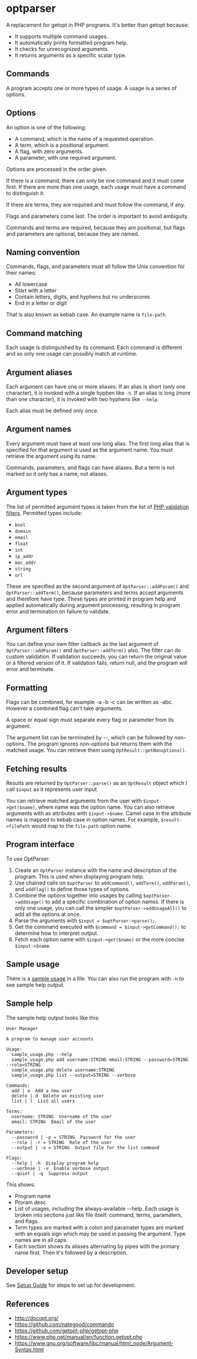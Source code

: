 # optparser

A replacement for getopt in PHP programs. It's better than getopt because:

-   It supports multiple command usages.
-   It automatically prints formatted program help.
-   It checks for unrecognized arguments.
-   It returns arguments as a specific scalar type.

## Commands

A program accepts one or more types of usage. A usage is a series of options.

## Options

An option is one of the following:

-   A command, which is the name of a requested operation.
-   A term, which is a positional argument.
-   A flag, with zero arguments.
-   A parameter, with one required argument.

Options are processed in the order given.

If there is a command, there can only be one command and it must come first. If
there are more than one usage, each usage must have a command to distinguish it.

If there are terms, they are required and must follow the command, if any.

Flags and parameters come last. The order is important to avoid ambiguity.

Commands and terms are required, because they are positional, but flags and
parameters are optional, because they are named.

## Naming convention

Commands, flags, and parameters must all follow the Unix convention for their
names:

-   All lowercase
-   Start with a letter
-   Contain letters, digits, and hyphens but no underscores
-   End in a letter or digit

That is also known as kebab case. An example name is `file-path`.

## Command matching

Each usage is distinguished by its command. Each command is different and so
only one usage can possibly match at runtime.

## Argument aliases

Each argument can have one or more aliases. If an alias is short (only one
character), it is invoked with a single hyphen like `-h`. If an alias is long
(more than one character), it is invoked with two hyphens like `--help`.

Each alias must be defined only once.

## Argument names

Every argument must have at least one long alias. The first long alias that is
specified for that argument is used as the argument name. You must retrieve the
argument using its name.

Commands, parameters, and flags can have aliases. But a term is not marked so it
only has a name, not aliases.

## Argument types

The list of permitted argument types is taken from the list of
[PHP validation filters](https://www.php.net/manual/en/filter.filters.validate.php).
Permitted types include:

-   `bool`
-   `domain`
-   `email`
-   `float`
-   `int`
-   `ip_addr`
-   `mac_addr`
-   `string`
-   `url`

These are specified as the second argument of `OptParser::addParam()` and
`OptParser::addTerm()`, because parameters and terms accept arguments and
therefore have type. These types are printed in program help and applied
automatically during argument processing, resulting in program error and
termination on failure to validate.

## Argument filters

You can define your own filter callback as the last argument of
`OptParser::addParam()` and `OptParser::addTerm()` also. The filter can do
custom validation. If validation succeeds, you can return the original value or
a filtered version of it. If validation fails, return null, and the program will
error and terminate.

## Formatting

Flags can be combined, for example -a -b -c can be written as -abc. However a
combined flag can't take arguments.

A space or equal sign must separate every flag or parameter from its argument.

The argument list can be terminated by --, which can be followed by non-options.
The program ignores non-options but returns them with the matched usage. You can
retrieve them using `OptResult::getNonoptions()`.

## Fetching results

Results are returned by `OptParser::parse()` as an `OptResult` object which I
call `$input` as it represents user input.

You can retrieve matched arguments from the user with `$input->get($name)`,
where name was the option name. You can also retrieve arguments with as
attributes with `$input->$name`. Camel case in the attribute names is mapped to
kebab case in option names. For example, `$result->filePath` would map to the
`file-path` option name.

## Program interface

To use OptParser:

1. Create an `OptParser` instance with the name and description of the program.
   This is used when displaying program help.
2. Use chained calls on `$optParser` to `addCommand()`, `addTerm()`,
   `addParam()`, and `addFlag()` to define those types of options.
3. Combine the options together into usages by calling `$optParser->addUsage()`
   to add a specific combination of option names. If there is only one usage,
   you can call the simpler `$optParser->addUsageAll()` to add all the options
   at once.
4. Parse the arguments with `$input = $optParser->parse();`.
5. Get the command executed with `$command = $input->getCommand();` to determine
   how to interpret output.
6. Fetch each option name with `$input->get($name)` or the more concise
   `$input->$name`.

## Sample usage

There is a [sample usage](bin/sample_usage.php) in a file. You can also run the
program with `-h` to see sample help output.

## Sample help

The sample help output looks like this:

```
User Manager

A program to manage user accounts

Usage:
  sample_usage.php --help
  sample_usage.php add username:STRING email:STRING --password=STRING --role=STRING
  sample_usage.php delete username:STRING
  sample_usage.php list --output=STRING --verbose

Commands:
  add | a  Add a new user
  delete | d  Delete an existing user
  list | l  List all users

Terms:
  username: STRING  Username of the user
  email: STRING  Email of the user

Parameters:
  --password | -p = STRING  Password for the user
  --role | -r = STRING  Role of the user
  --output | -o = STRING  Output file for the list command

Flags:
  --help | -h  Display program help
  --verbose | -v  Enable verbose output
  --quiet | -q  Suppress output
```

This shows:

-   Program name
-   Proram desc
-   List of usages, including the always-available --help. Each usage is broken
    into sections just like file itself: command, terms, paramaters, and flags.
-   Term types are marked with a colon and paramater types are marked with an
    equals sign which may be used in passing the argument. Type names are in all
    caps.
-   Each section shows its aliases alternating by pipes with the primary name
    first. Then it's followed by a description.

## Developer setup

See [Setup Guide](docs/setup_guide.md) for steps to set up for development.

## References

-   http://docopt.org/
-   https://github.com/nategood/commando
-   https://github.com/getopt-php/getopt-php
-   https://www.php.net/manual/en/function.getopt.php
-   https://www.gnu.org/software/libc/manual/html_node/Argument-Syntax.html
